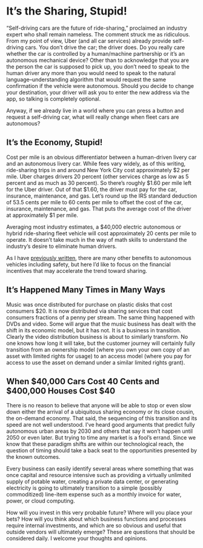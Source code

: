 # It’s the Sharing, Stupid!

“Self-driving cars are the future of ride-sharing,” proclaimed an industry expert who shall remain nameless. The comment struck me as ridiculous. From my point of view, Uber \(and all car services\) already provide self-driving cars. You don’t drive the car; the driver does. Do you really care whether the car is controlled by a human/machine partnership or it’s an autonomous mechanical device? Other than to acknowledge that you are the person the car is supposed to pick up, you don’t need to speak to the human driver any more than you would need to speak to the natural language–understanding algorithm that would request the same confirmation if the vehicle were autonomous. Should you decide to change your destination, your driver will ask you to enter the new address via the app, so talking is completely optional.

Anyway, if we already live in a world where you can press a button and request a self-driving car, what will really change when fleet cars are autonomous?

## It’s the Economy, Stupid!

Cost per mile is an obvious differentiator between a human-driven livery car and an autonomous livery car. While fees vary widely, as of this writing, ride-sharing trips in and around New York City cost approximately $2 per mile. Uber charges drivers 20 percent \(other services charge as low as 5 percent and as much as 30 percent\). So there’s roughly $1.60 per mile left for the Uber driver. Out of that $1.60, the driver must pay for the car, insurance, maintenance, and gas. Let’s round up the IRS standard deduction of 53.5 cents per mile to 60 cents per mile to offset the cost of the car, insurance, maintenance, and gas. That puts the average cost of the driver at approximately $1 per mile.

Averaging most industry estimates, a $40,000 electric autonomous or hybrid ride-sharing fleet vehicle will cost approximately 20 cents per mile to operate. It doesn’t take much in the way of math skills to understand the industry’s desire to eliminate human drivers.

As I have [previously written](https://www.shellypalmer.com/2017/04/can-self-driving-cars-ever-really-safe/), there are many other benefits to autonomous vehicles including safety, but here I’d like to focus on the financial incentives that may accelerate the trend toward sharing.

## It’s Happened Many Times in Many Ways

Music was once distributed for purchase on plastic disks that cost consumers $20. It is now distributed via sharing services that cost consumers fractions of a penny per stream. The same thing happened with DVDs and video. Some will argue that the music business has dealt with the shift in its economic model, but it has not. It is a business in transition. Clearly the video distribution business is about to similarly transform. No one knows how long it will take, but the customer journey will certainly fully transition from an ownership model \(where you own your own copy of an asset with limited rights for usage\) to an access model \(where you pay for access to use the asset on demand under a similar limited rights grant\).

## When $40,000 Cars Cost 40 Cents and $400,000 Houses Cost $40

There is no reason to believe that anyone will be able to stop or even slow down either the arrival of a ubiquitous sharing economy or its close cousin, the on-demand economy. That said, the sequencing of this transition and its speed are not well understood. I’ve heard good arguments that predict fully autonomous urban areas by 2030 and others that say it won’t happen until 2050 or even later. But trying to time any market is a fool’s errand. Since we know that these paradigm shifts are within our technological reach, the question of timing should take a back seat to the opportunities presented by the known outcomes.

Every business can easily identify several areas where something that was once capital and resource intensive such as providing a virtually unlimited supply of potable water, creating a private data center, or generating electricity is going to ultimately transition to a simple \(possibly commoditized\) line-item expense such as a monthly invoice for water, power, or cloud computing.

How will you invest in this very probable future? Where will you place your bets? How will you think about which business functions and processes require internal investments, and which are so obvious and useful that outside vendors will ultimately emerge? These are questions that should be considered daily. I welcome your thoughts and opinions.